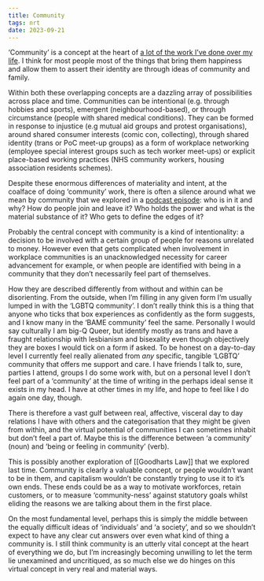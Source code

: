 ```yaml
---
title: Community
tags: nrt
date: 2023-09-21
---
```


‘Community’ is a concept at the heart of [a lot of the work I’ve done over my life](https://gfsc.studio/blog/2022/why-is-it-so-hard-to-do-nice-things/). I think for most people most of the things that bring them happiness and allow them to assert their identity are through ideas of community and family.

Within both these overlapping concepts are a dazzling array of possibilities across place and time. Communities can be intentional (e.g. through hobbies and sports), emergent (neighbourhood-based), or through circumstance (people with shared medical conditions). They can be formed in response to injustice (e.g mutual aid groups and protest organisations), around shared consumer interests (comic con, collecting), through shared identity (trans or PoC meet-up groups) as a form of workplace networking (employee special interest groups such as tech worker meet-ups) or explicit place-based working practices (NHS community workers, housing association residents schemes).

Despite these enormous differences of materiality and intent, at the coalface of doing ‘community’ work, there is often a silence around what we mean by community that we explored in a [podcast episode](https://gfsc.studio/blog/2023/everything-we-want-to-tell-you/): who is in it and why? How do people join and leave it? Who holds the power and what is the material substance of it? Who gets to define the edges of it?

Probably the central concept with community is a kind of intentionality: a decision to be involved with a certain group of people for reasons unrelated to money. However even that gets complicated when involvement in workplace communities is an unacknowledged necessity for career advancement for example, or when people are identified with being in a community that they don’t necessarily feel part of themselves. 

How they are described differently from without and within can be disorienting. From the outside, when I’m filling in any given form I’m usually lumped in with the ‘LGBTQ community’. I don’t really think this is a thing that anyone who ticks that box experiences as confidently as the form suggests, and I know many in the ‘BAME community’ feel the same. Personally I would say culturally I am big-Q Queer, but identify mostly as trans and have a fraught relationship with lesbianism and bisexality even though objectively they are boxes I would tick on a form if asked. To be honest on a day-to-day level I currently feel really alienated from _any_ specific, tangible ‘LGBTQ’ community that offers me support and care. I have friends I talk to, sure, parties I attend, groups I do some work with, but on a personal level I don’t feel part of a ‘community’ at the time of writing in the perhaps ideal sense it exists in my head. I have at other times in my life, and hope to feel like I do again one day, though.

There is therefore a vast gulf between real, affective, visceral day to day relations I have with others and the categorisation that they might be given from within, and the virtual potential of communities I can sometimes inhabit but don’t feel a part of. Maybe this is the difference between ‘a community’ (noun) and ‘being or feeling in community’ (verb).

This is possibly another exploration of [[Goodharts Law]] that we explored last time. Community is clearly a valuable concept, or people wouldn’t want to be in them, and capitalism wouldn’t be constantly trying to use it to it’s own ends. These ends could be as a way to motivate workforces, retain customers, or to measure ‘community-ness’ against statutory goals whilst eliding the reasons we are talking about them in the first place.

On the most fundamental level, perhaps this is simply the middle between the equally difficult ideas of ‘individuals’ and ‘a society’, and so we shouldn’t expect to have any clear cut answers over even what kind of thing a community is. I still think community is an utterly vital concept at the heart of everything we do, but I’m increasingly becoming unwilling to let the term lie unexamined and uncritiqued, as so much else we do hinges on this virtual concept in very real and material ways.


